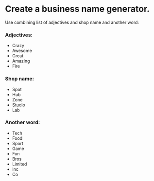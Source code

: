 # Create a business name generator.

Use combining list of adjectives and shop name and another word:

### Adjectives:

- Crazy
- Awesome
- Great
- Amazing
- Fire

### Shop name:

- Spot
- Hub
- Zone
- Studio
- Lab

### Another word:

- Tech
- Food
- Sport
- Game
- Fun
- Bros
- Limited
- Inc
- Co
